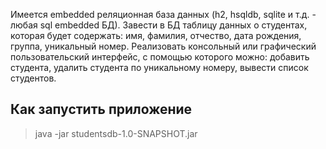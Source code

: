 Имеется embedded реляционная база данных (h2, hsqldb, sqlite и т.д. - любая sql embedded БД). Завести в БД таблицу данных о студентах, которая будет содержать: имя, фамилия, отчество, дата рождения, группа, уникальный номер.
Реализовать консольный или графический пользовательский интерфейс, с помощью которого можно: добавить студента, удалить студента по уникальному номеру, вывести список студентов.

## Как запустить приложение
> java -jar studentsdb-1.0-SNAPSHOT.jar
